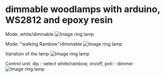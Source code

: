 # dimmable woodlamps with arduino, WS2812 and epoxy resin

Mode: white/dimmable
![Image ring lamp](https://github.com/Daniel595/WS28XX/blob/master/LED_ring/pictures/ring_white.jpg)

Mode: "walking Rainbow"/dimmable
![Image ring lamp](https://github.com/Daniel595/WS28XX/blob/master/LED_ring/pictures/ring_rainbow.jpg)

Variation of the lamp
![Image ring lamp](https://github.com/Daniel595/WS28XX/blob/master/LED_ring/pictures/wild_white.jpg)

Control unit: dip - select white/rainbow, on/off, poti - dimmer
![Image ring lamp](https://github.com/Daniel595/WS28XX/blob/master/LED_ring/pictures/control_unit.jpg)

